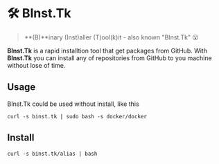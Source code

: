 # 🛠️ BInst.Tk

> **(B)**inary (Inst)aller (T)ool(k)it - also known "BInst.Tk" 😮

**BInst.Tk** is a rapid installtion tool that get packages from GitHub. With **BInst.Tk** you can install any of repositories from GitHub to you machine without lose of time.

## Usage 

BInst.Tk could be used without install, like this

```shell
curl -s binst.tk | sudo bash -s docker/docker
```

## Install

```shell
curl -s binst.tk/alias | bash
```
